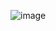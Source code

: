 ![image](https://github.com/alberthosc/Automacao-Industrial/assets/53822577/4a6232de-4d0f-4105-83e7-9027d776ff3a)
